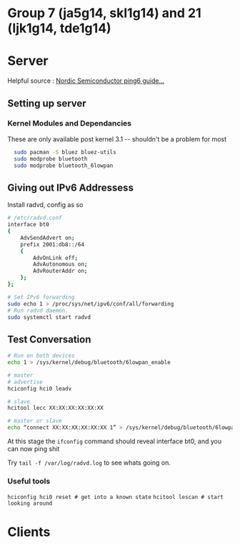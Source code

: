 # Group 7 (ja5g14, skl1g14)  and 21 (ljk1g14, tde1g14)

# Server
Helpful source : [Nordic Semiconductor ping6 guide...](http://infocenter.nordicsemi.com/index.jsp?topic=%2Fcom.nordic.infocenter.iotsdk.v0.9.0%2Fiot_sdk_user_guides_linux_commands.html&cp=4_1_0_2_5)
## Setting up server

### Kernel Modules and Dependancies

These are only available post kernel 3.1 -- shouldn't be a problem for most

``` bash
  sudo pacman -S bluez bluez-utils
  sudo modprobe bluetooth
  sudo modprobe bluetooth_6lowpan
```

## Giving out IPv6 Addressess

Install radvd, config as so

``` bash
# /etc/radvd.conf
interface bt0
{
    AdvSendAdvert on;
    prefix 2001:db8::/64
    {
        AdvOnLink off;
        AdvAutonomous on;
        AdvRouterAddr on;
    };
};

# Set IPv6 forwarding
sudo echo 1 > /proc/sys/net/ipv6/conf/all/forwarding
# Run radvd daemon.
sudo systemctl start radvd
```
## Test Conversation

``` bash 
# Run on both devices
echo 1 > /sys/kernel/debug/bluetooth/6lowpan_enable

# master 
# advertise
hciconfig hci0 leadv

# slave
hcitool lecc XX:XX:XX:XX:XX:XX

# master or slave
echo “connect XX:XX:XX:XX:XX:XX 1” > /sys/kernel/debug/bluetooth/6lowpan_control
```

At this stage the `ifconfig` command should reveal interface bt0, and you can now ping shit

Try `tail -f /var/log/radvd.log` to see whats going on.

### Useful tools

`hciconfig hci0 reset # get into a known state`
`hcitool lescan # start looking around`

# Clients
